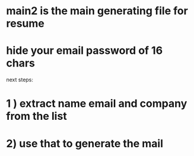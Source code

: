 # main2 is the main generating file for resume
# hide your email password of 16 chars
next steps:
# 1 ) extract name email and company from the list
# 2) use that to generate the mail 
